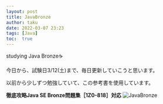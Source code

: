```yaml
---
layout: post
title: JavaBronze
author: taku
date: 2022-03-07 23:23
tags: [Java]
toc:  true
---
```


studying Java Bronze☕

今日から、試験日3/12(土)まで、毎日更新していこうと思います。

以前から少しずつ勉強していて、この参考書を使用しています。

**徹底攻略Java SE Bronze問題集［1Z0-818］対応**
![JavaBronze](https://img.ips.co.jp/ij/19/1119101075/1119101075-520x.jpg)

